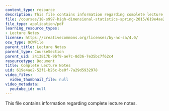```yaml
---
content_type: resource
description: This file contains information regarding complete lecture notes.
file: /courses/18-s997-high-dimensional-statistics-spring-2015/619e4ae252f1b26cbe0f7a29d5932978_MIT18_S997S15_CourseNotes.pdf
file_type: application/pdf
learning_resource_types:
- Lecture Notes
license: https://creativecommons.org/licenses/by-nc-sa/4.0/
ocw_type: OCWFile
parent_title: Lecture Notes
parent_type: CourseSection
parent_uid: 2413817b-9bf9-ae7c-8d36-7e35bc7f62c4
resourcetype: Document
title: Complete Lecture Notes
uid: 619e4ae2-52f1-b26c-be0f-7a29d5932978
video_files:
  video_thumbnail_file: null
video_metadata:
  youtube_id: null
---
```

This file contains information regarding complete lecture notes.